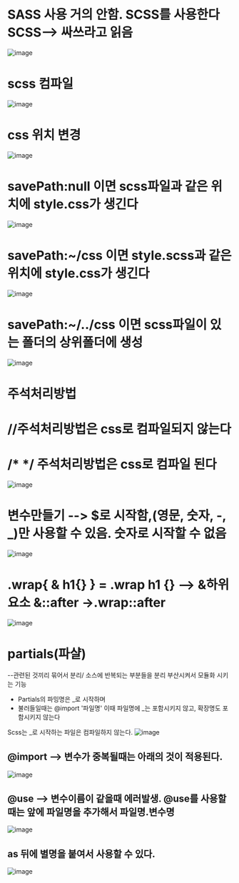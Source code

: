 # SASS  사용 거의 안함. SCSS를 사용한다 SCSS--> 싸쓰라고 읽음

![image](https://github.com/slzlxn/SASS/assets/105650300/b65e5b3f-e8e3-48d9-b4ba-e709383c0c79) 

# scss 컴파일

![image](https://github.com/slzlxn/SASS/assets/105650300/a4b03f08-8cff-408c-b73d-d238bd4a7dd3)

# css 위치 변경
![image](https://github.com/slzlxn/SASS/assets/105650300/b51c96e4-e9f3-4221-828d-869148853152)
# savePath:null 이면 scss파일과 같은 위치에 style.css가 생긴다
![image](https://github.com/slzlxn/SASS/assets/105650300/0d64ef5e-5e68-440c-a71a-096a9216dc0e)

# savePath:~/css 이면 style.scss과 같은 위치에 style.css가 생긴다
![image](https://github.com/slzlxn/SASS/assets/105650300/1a5c8b90-14b5-4725-8a5d-9d14996c8062)

# savePath:~/../css 이면 scss파일이 있는 폴더의 상위폴더에 생성
![image](https://github.com/slzlxn/SASS/assets/105650300/97556ca7-9bf2-4af9-b0fd-9dd161dbb998)

# 주석처리방법
# //주석처리방법은 css로 컴파일되지 않는다
# /* */ 주석처리방법은  css로 컴파일 된다 
![image](https://github.com/slzlxn/SASS/assets/105650300/059a375a-a156-4b39-ba7e-a48a0d541ef2)

# 변수만들기 --> $로 시작함,(영문, 숫자, -, _)만 사용할 수 있음. 숫자로 시작할 수 없음
![image](https://github.com/slzlxn/SASS/assets/105650300/b14994ee-7424-46af-aec6-20b1804c0ba5)

# .wrap{ & h1{} } = .wrap h1 {}  --> &하위요소   &::after ->.wrap::after
![image](https://github.com/slzlxn/SASS/assets/105650300/7087ed85-db9a-4cc1-a9ed-fca821bef066)

# partials(파샬)
 --관련된 것끼리 묶어서 분리/ 소스에 반복되는 부분들을 분리 부산시켜서 모듈화 시키는 기능
 
  * Partials의 파밍명은 _로 시작하며 
  * 불러들일때는 @import '파일명' 이때 파일명에 _는 포함시키지 않고, 확장명도 포함시키지 않는다

   Scss는 _로 시작하는 파일은 컴파일하지 않는다.
   ![image](https://github.com/slzlxn/SASS/assets/105650300/60280c72-cf24-4c92-bea2-1df4c25fe734)
   ## @import --> 변수가 중복될때는 아래의 것이 적용된다.
   ![image](https://github.com/slzlxn/SASS/assets/105650300/e99c6f05-08a4-4129-b194-9122bebfbf36)

   
   ## @use --> 변수이름이 같을때 에러발생. @use를 사용할때는 앞에 파일명을 추가해서 파일명.변수명
   ![image](https://github.com/slzlxn/SASS/assets/105650300/4c2b5783-9bbd-4910-bef9-f247fe88b8df)
   
   ## as 뒤에 별명을 붙여서 사용할 수 있다.
   ![image](https://github.com/slzlxn/SASS/assets/105650300/5ce98abf-6002-40da-a44d-d030d76eb56a)


